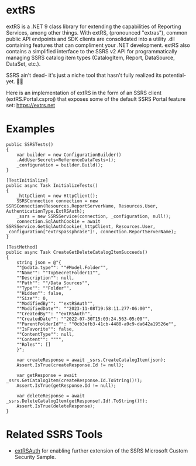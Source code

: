# extRS
extRS is a .NET 9 class library for extending the capabilities of Reporting Services, among other things. With extRS, (pronounced "extras"), common public API endpoints and SDK clients are consolidated into a utility .dll containing features that can compliment your .NET development. extRS also contains a simplified interface to the SSRS v2 API for programmatically managing SSRS catalog item types (CatalogItem, Report, DataSource, DataSet, etc.).

SSRS ain't dead- it's just a niche tool that hasn't fully realized its potential- yet. 🤷‍♂️

Here is an implementation of extRS in the form of an SSRS client (extRS.Portal.csproj) that exposes some of the default SSRS Portal feature set: https://extrs.net

# Examples

```
public SSRSTests()
{
    var builder = new ConfigurationBuilder()
    .AddUserSecrets<ReferenceDataTests>();
    _configuration = builder.Build();
}

[TestInitialize]
public async Task InitializeTests()
{
    _httpClient = new HttpClient();
    SSRSConnection connection = new SSRSConnection(Resources.ReportServerName, Resources.User, AuthenticationType.ExtRSAuth);
    _ssrs = new SSRSService(connection, _configuration, null!);
    connection.SqlAuthCookie = await SSRSService.GetSqlAuthCookie(_httpClient, Resources.User, _configuration["extrspassphrase"]!, connection.ReportServerName);
}

[TestMethod]
public async Task CreateGetDeleteCatalogItemSucceeds()
{
    string json = @"{
    ""@odata.type"": ""#Model.Folder"",
    ""Name"": ""TopSecretFolder11"",
    ""Description"": null,
    ""Path"": ""/Data Sources"",
    ""Type"": ""Folder"",
    ""Hidden"": false,
    ""Size"": 0,
    ""ModifiedBy"": ""extRSAuth"",
    ""ModifiedDate"": ""2023-11-08T19:58:11.277-06:00"",
    ""CreatedBy"": ""extRSAuth"",
    ""CreatedDate"": ""2022-07-30T15:03:24.563-05:00"",
    ""ParentFolderId"": ""0cb3efb3-41cb-4480-a9c9-da642a19526e"",
    ""IsFavorite"": false,
    ""ContentType"": null,
    ""Content"": """",
    ""Roles"": []
    }";

    var createResponse = await _ssrs.CreateCatalogItem(json);
    Assert.IsTrue(createResponse.Id != null);

    var getResponse = await _ssrs.GetCatalogItem(createResponse.Id.ToString()!);
    Assert.IsTrue(getResponse.Id != null);

    var deleteResponse = await _ssrs.DeleteCatalogItem(getResponse!.Id!.ToString()!);
    Assert.IsTrue(deleteResponse);
}

```

# Related SSRS Tools
- [extRSAuth](https://github.com/sonrai-LLC/extRSAuth) for enabling further extension of the SSRS Microsoft Custom Security Sample.
